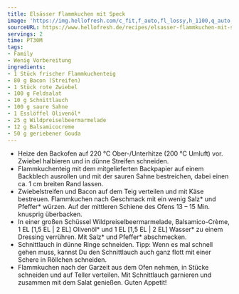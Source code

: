```yaml
---
title: Elsässer Flammkuchen mit Speck
image: 'https://img.hellofresh.com/c_fit,f_auto,fl_lossy,h_1100,q_auto,w_2600/hellofresh_s3/image/elsasser-flammkuchen-mit-speck-9b5fadf1.jpg'
sourceURL: https://www.hellofresh.de/recipes/elsasser-flammkuchen-mit-speck-6331c53f4776d4d95f039e23
servings: 2
time: PT30M
tags:
- Family
- Wenig Vorbereitung
ingredients:
- 1 Stück frischer Flammkuchenteig
- 80 g Bacon (Streifen)
- 1 Stück rote Zwiebel
- 100 g Feldsalat
- 10 g Schnittlauch
- 100 g saure Sahne
- 1 Esslöffel Olivenöl*
- 25 g Wildpreiselbeermarmelade
- 12 g Balsamicocreme
- 50 g geriebener Gouda
---
```


- Heize den Backofen auf 220 °C Ober-/Unterhitze (200 °C Umluft) vor.  Zwiebel halbieren und in dünne Streifen schneiden.
- Flammkuchenteig mit dem mitgelieferten Backpapier auf einem Backblech ausrollen und mit der sauren Sahne bestreichen, dabei einen ca. 1 cm breiten Rand lassen.
- Zwiebelstreifen und Bacon auf dem Teig verteilen und mit Käse bestreuen. Flammkuchen nach Geschmack mit ein wenig Salz\* und Pfeffer\* würzen. Auf der mittleren Schiene des Ofens 13 – 15 Min. knusprig überbacken.
- In einer großen Schüssel Wildpreiselbeermarmelade, Balsamico-Crème, 1 EL [1,5 EL | 2 EL] Olivenöl\* und 1 EL [1,5 EL | 2 EL] Wasser\* zu einem Dressing verrühren. Mit Salz\* und Pfeffer\* abschmecken.
- Schnittlauch in dünne Ringe schneiden.  Tipp: Wenn es mal schnell gehen muss, kannst Du den Schnittlauch auch ganz flott mit einer Schere in Röllchen schneiden.
- Flammkuchen nach der Garzeit aus dem Ofen nehmen, in Stücke schneiden und auf Teller verteilen. Mit Schnittlauch garnieren und zusammen mit dem Salat genießen.  Guten Appetit!

